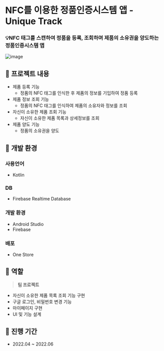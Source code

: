 # NFC를 이용한 정품인증시스템 앱 - Unique Track

### 💡NFC 태그를 스캔하여 정품을 등록, 조회하며 제품의 소유권을 양도하는 정품인증시스템 앱
![image](https://github.com/songu1/Unique_Track/assets/75112062/fe37473d-7938-4f93-84b8-87badda97f4c)


## 📀 프로젝트 내용

- 제품 등록 기능
    - 정품의 NFC 태그를 인식한 후 제품의 정보를 기입하여 정품 등록
- 제품 정보 조회 기능
    - 정품의 NFC 태그를 인식하여 제품의 소유자와 정보를 조회
- 자신이 소유한 제품 조회 기능
    - 자신이 소유한 제품 목록과 상세정보를 조회
- 제품 양도 기능
    - 정품의 소유권을 양도

## 📀 개발 환경

### 사용언어

- Kotlin

### DB

- Firebase Realtime Database

### 개발 환경

- Android Studio
- Firebase

### 배포

- One Store

## 📀 역할

> **팀 프로젝트**
> 
- 자신이 소유한 제품 목록 조회 기능 구현
- 구글 로그인, 비밀번호 변경 기능
- 마이페이지 구현
- UI 및 기능 설계

## 📀 진행 기간

- 2022.04 ~ 2022.06

